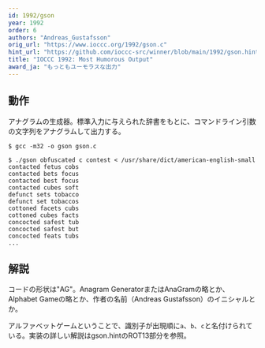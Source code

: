 ```yaml
---
id: 1992/gson
year: 1992
order: 6
authors: "Andreas_Gustafsson"
orig_url: "https://www.ioccc.org/1992/gson.c"
hint_url: "https://github.com/ioccc-src/winner/blob/main/1992/gson.hint"
title: "IOCCC 1992: Most Humorous Output"
award_ja: "もっともユーモラスな出力"
---
```


## 動作

アナグラムの生成器。標準入力に与えられた辞書をもとに、コマンドライン引数の文字列をアナグラムして出力する。

```
$ gcc -m32 -o gson gson.c

$ ./gson obfuscated c contest < /usr/share/dict/american-english-small
contacted fetus cobs
contacted bets focus
contacted best focus
contacted cubes soft
defunct sets tobacco
defunct set tobaccos
cottoned facets cubs
cottoned cubes facts
concocted safest tub
concocted safest but
concocted feats tubs
...
```

## 解説

コードの形状は"AG"。Anagram GeneratorまたはAnaGramの略とか、Alphabet Gameの略とか、作者の名前（Andreas Gustafsson）のイニシャルとか。

アルファベットゲームということで、識別子が出現順に`a`、`b`、`c`と名付けられている。実装の詳しい解説はgson.hintのROT13部分を参照。
